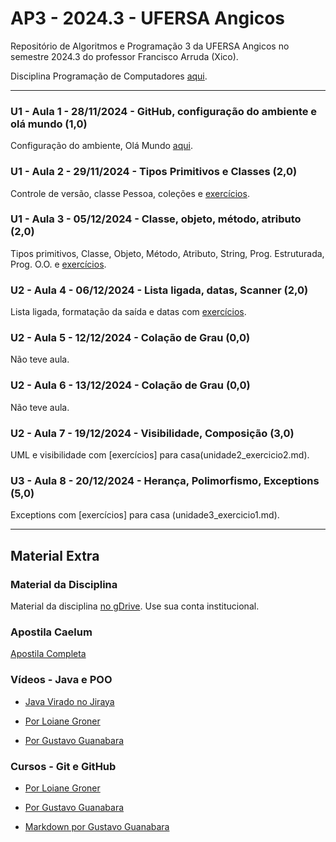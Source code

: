 # AP3 - 2024.3 - UFERSA Angicos

Repositório de Algoritmos e Programação 3 da UFERSA Angicos no semestre 2024.3 do professor Francisco Arruda (Xico).

Disciplina Programação de Computadores [aqui](prog_computadores).

---

### U1 - Aula 1 - 28/11/2024 - GitHub, configuração do ambiente e olá mundo (1,0)

Configuração do ambiente, Olá Mundo [aqui](unidade1/aula1.md).

### U1 - Aula 2 - 29/11/2024 - Tipos Primitivos e Classes (2,0)

Controle de versão, classe Pessoa, coleções e [exercícios](unidade1/aula2.md).

### U1 - Aula 3 - 05/12/2024 - Classe, objeto, método, atributo (2,0)

Tipos primitivos, Classe, Objeto, Método, Atributo, String, Prog. Estruturada, Prog. O.O. e [exercícios](unidade1/aula3.md).

### U2 - Aula 4 - 06/12/2024 - Lista ligada, datas, Scanner (2,0)

Lista ligada, formatação da saída e datas com [exercícios](unidade1/aula4.md).

### U2 - Aula 5 - 12/12/2024 - Colação de Grau (0,0)

Não teve aula.

### U2 - Aula 6 - 13/12/2024 - Colação de Grau (0,0)

Não teve aula.

### U2 - Aula 7 - 19/12/2024 - Visibilidade, Composição (3,0)

UML e visibilidade com [exercícios] para casa(unidade2_exercicio2.md).

### U3 - Aula 8 - 20/12/2024 - Herança, Polimorfismo, Exceptions (5,0)

Exceptions com [exercícios] para casa (unidade3_exercicio1.md).

---

## Material Extra

### Material da Disciplina

Material da disciplina [no gDrive](https://drive.google.com/drive/u/1/folders/1y72aaSWIXqO2sgJkdnLvzLkCXdZ2KwXj). Use sua conta institucional.

### Apostila Caelum

[Apostila Completa](https://www.alura.com.br/apostila-java-orientacao-objetos/)

### Vídeos - Java e POO

- [Java Virado no Jiraya](https://www.youtube.com/playlist?list=PL62G310vn6nFIsOCC0H-C2infYgwm8SWW)

- [Por Loiane Groner](https://www.youtube.com/playlist?list=PLGxZ4Rq3BOBq0KXHsp5J3PxyFaBIXVs3r)

- [Por Gustavo Guanabara](https://www.youtube.com/playlist?list=PLHz_AreHm4dkqe2aR0tQK74m8SFe-aGsY)

### Cursos - Git e GitHub

- [Por Loiane Groner](https://www.youtube.com/watch?v=UMhskLXJuq4)

- [Por Gustavo Guanabara](https://www.youtube.com/watch?v=xEKo29OWILE&list=PLHz_AreHm4dm7ZULPAmadvNhH6vk9oNZA)

- [Markdown por Gustavo Guanabara](/git_github_gguanabara)
